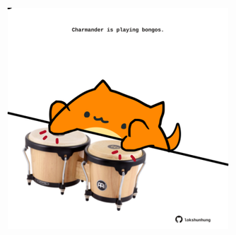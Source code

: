 <!-- built at 21/01/2024, 07:00:45 UTC -->
<p align="center">
  <img width="500" height="500" src="./ReadmeImage.svg">
</p>
